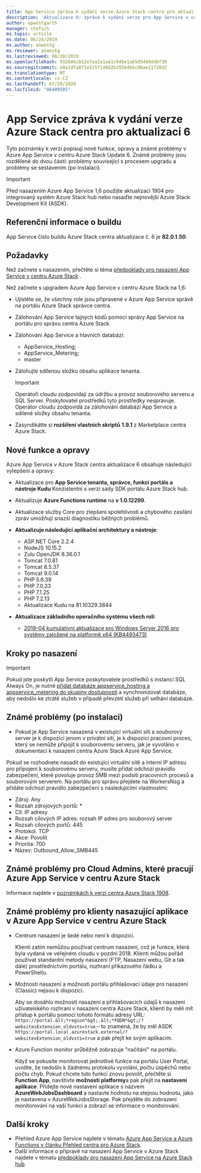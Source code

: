 ```yaml
---
title: App Service zpráva k vydání verze Azure Stack centra pro aktualizaci 6
description: 'Aktualizace 6: zpráva k vydání verze pro App Service v centru Azure Stack, včetně nových funkcí, oprav a známých problémů.'
author: apwestgarth
manager: stefsch
ms.topic: article
ms.date: 06/24/2019
ms.author: anwestg
ms.reviewer: anwestg
ms.lastreviewed: 08/20/2019
ms.openlocfilehash: 932686cb52e7aa2a1aa1c948e1ab5d5469d4bf30
ms.sourcegitcommit: e9a1dfa871e525f1d6d2b355b4bbc9bae11720d2
ms.translationtype: MT
ms.contentlocale: cs-CZ
ms.lasthandoff: 07/20/2020
ms.locfileid: "86489585"
---
```

# <a name="app-service-on-azure-stack-hub-update-6-release-notes"></a>App Service zpráva k vydání verze Azure Stack centra pro aktualizaci 6

Tyto poznámky k verzi popisují nové funkce, opravy a známé problémy v Azure App Service v centru Azure Stack Update 6. Známé problémy jsou rozdělené do dvou částí: problémy související s procesem upgradu a problémy se sestavením (po instalaci).

> [!IMPORTANT]
> Před nasazením Azure App Service 1,6 použijte aktualizaci 1904 pro integrovaný systém Azure Stack hub nebo nasaďte nejnovější Azure Stack Development Kit (ASDK).

## <a name="build-reference"></a>Referenční informace o buildu

App Service číslo buildu Azure Stack centra aktualizace č. 6 je **82.0.1.50**.

## <a name="prerequisites"></a>Požadavky

Než začnete s nasazením, přečtěte si téma [předpoklady pro nasazení App Service v centru Azure Stack](azure-stack-app-service-before-you-get-started.md) .

Než začnete s upgradem Azure App Service v centru Azure Stack na 1,6:

- Ujistěte se, že všechny role jsou připravené v Azure App Service správě na portálu Azure Stack správce centra.

- Zálohování App Service tajných kódů pomocí správy App Service na portálu pro správu centra Azure Stack

- Zálohování App Service a hlavních databází:
  - AppService_Hosting;
  - AppService_Metering;
  - master

- Zálohujte sdílenou složku obsahu aplikace tenanta.

  > [!Important]
  > Operátoři cloudu zodpovídají za údržbu a provoz souborového serveru a SQL Server.  Poskytovatel prostředků tyto prostředky nespravuje.  Operátor cloudu zodpovídá za zálohování databází App Service a sdílené složky obsahu tenanta.

- Zasyndikátte si **rozšíření vlastních skriptů** **1.9.1** z Marketplace centra Azure Stack.

## <a name="new-features-and-fixes"></a>Nové funkce a opravy

Azure App Service v Azure Stack centra aktualizace 6 obsahuje následující vylepšení a opravy:

- Aktualizace pro **App Service tenanta, správce, funkcí portáls a nástroje Kudu** Konzistentní s verzí sady SDK portálu Azure Stack hub.

- Aktualizuje **Azure Functions runtime** na **v 1.0.12299**.

- Aktualizace služby Core pro zlepšení spolehlivosti a chybového zasílání zpráv umožňují snazší diagnostiku běžných problémů.

- **Aktualizuje následující aplikační architektury a nástroje**:

  - ASP.NET Core 2.2.4
  - NodeJS 10.15.2
  - Zulu OpenJDK 8.36.0.1
  - Tomcat 7.0.81
  - Tomcat 8.5.37
  - Tomcat 9.0.14
  - PHP 5.6.39
  - PHP 7.0.33
  - PHP 7.1.25
  - PHP 7.2.13
  - Aktualizace Kudu na 81.10329.3844

- **Aktualizace základního operačního systému všech rolí**:
  - [2019-04 kumulativní aktualizace pro Windows Server 2016 pro systémy založené na platformě x64 (KB4493473)](https://support.microsoft.com/help/4493473/windows-10-update-kb4493473)

## <a name="post-deployment-steps"></a>Kroky po nasazení

> [!IMPORTANT]
> Pokud jste poskytli App Service poskytovatele prostředků s instancí SQL Always On, je nutné [přidat databáze appservice_hosting a appservice_metering do skupiny dostupnosti](/sql/database-engine/availability-groups/windows/availability-group-add-a-database) a synchronizovat databáze, aby nedošlo ke ztrátě služeb v případě převzetí služeb při selhání databáze.

## <a name="known-issues-post-installation"></a>Známé problémy (po instalaci)

- Pokud je App Service nasazená v existující virtuální síti a souborový server je k dispozici jenom v privátní síti, je k dispozici pracovní proces, který se nemůže připojit k souborovému serveru, jak je vyvoláno v dokumentaci k nasazení centra Azure Stack Azure App Service.

Pokud se rozhodnete nasadit do existující virtuální sítě a interní IP adresu pro připojení k souborovému serveru, musíte přidat odchozí pravidlo zabezpečení, které povoluje provoz SMB mezi podsítí pracovních procesů a souborovým serverem. Na portálu pro správu přejdete na WorkersNsg a přidáte odchozí pravidlo zabezpečení s následujícími vlastnostmi:

* Zdroj: Any
* Rozsah zdrojových portů: *
* Cíl: IP adresy
* Rozsah cílových IP adres: rozsah IP adres pro souborový server
* Rozsah cílových portů: 445
* Protokol. TCP
* Akce: Povolit
* Priorita: 700
* Název: Outbound_Allow_SMB445

## <a name="known-issues-for-cloud-admins-operating-azure-app-service-on-azure-stack-hub"></a>Známé problémy pro Cloud Admins, které pracují Azure App Service v centru Azure Stack

Informace najdete v [poznámkách k verzi centra Azure Stack 1908](./release-notes.md?view=azs-1908).

## <a name="known-issues-for-tenants-deploying-applications-on-azure-app-service-on-azure-stack-hub"></a>Známé problémy pro klienty nasazující aplikace v Azure App Service v centru Azure Stack

- Centrum nasazení je šedé nebo není k dispozici.

    Klienti zatím nemůžou používat centrum nasazení, což je funkce, která byla vydaná ve veřejném cloudu v pozdní 2018. Klienti můžou pořád používat standardní metody nasazení (FTP, Nasazení webu, Git a tak dále) prostřednictvím portálu, rozhraní příkazového řádku a PowerShellu.

- Možnosti nasazení a možnosti portálu přihlašovací údaje pro nasazení (Classic) nejsou k dispozici.

    Aby se dosáhlo možností nasazení a přihlašovacích údajů k nasazení uživatelského rozhraní v nasazení centra Azure Stack, klienti by měli mít přístup k portálu pomocí tohoto formátu adresy URL: `https://portal.&lt;*region*&gt;.&lt;*FQDN*&gt;/?websitesExtension_oldvsts=true` – to znamená, že by měl ASDK `https://portal.local.azurestack.external/?websitesExtension_oldvsts=true` a pak přejít ke svým aplikacím.

- Azure Function monitor průběžně zobrazuje "načítání" na portálu.

    Když se pokusíte monitorovat jednotlivé funkce na portálu User Portal, uvidíte, že nedošlo k žádnému protokolu vyvolání, počtu úspěchů nebo počtu chyb. Pokud chcete tuto funkci znovu povolit, přečtěte si **Function App**, navštivte **možnosti platformy**a pak přejít na **nastavení aplikace**.  Přidejte nové nastavení aplikace s názvem **AzureWebJobsDashboard** a nastavte hodnotu na stejnou hodnotu, jako je nastavena v AzureWebJobsStorage. Pak přejděte do zobrazení monitorování na vaší funkci a zobrazí se informace o monitorování.

## <a name="next-steps"></a>Další kroky

- Přehled Azure App Service najdete v tématu [Azure App Service a Azure Functions v článku Přehled centra pro Azure Stack](azure-stack-app-service-overview.md).
- Další informace o přípravě na nasazení App Service v Azure Stack najdete v tématu [předpoklady pro nasazení App Service na Azure Stack hub](azure-stack-app-service-before-you-get-started.md).

